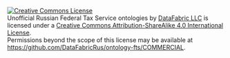 <a rel="license" href="http://creativecommons.org/licenses/by-sa/4.0/"><img alt="Creative Commons License" style="border-width:0" src="https://i.creativecommons.org/l/by-sa/4.0/88x31.png" /></a><br /><span xmlns:dct="http://purl.org/dc/terms/" href="http://purl.org/dc/dcmitype/Text" property="dct:title" rel="dct:type">Unofficial Russian Federal Tax Service ontologies</span> by <a xmlns:cc="http://creativecommons.org/ns#" href="http://datafabric.cc" property="cc:attributionName" rel="cc:attributionURL">DataFabric LLC</a> is licensed under a <a rel="license" href="http://creativecommons.org/licenses/by-sa/4.0/">Creative Commons Attribution-ShareAlike 4.0 International License</a>.<br />Permissions beyond the scope of this license may be available at <a xmlns:cc="http://creativecommons.org/ns#" href="https://github.com/DataFabricRus/ontology-fts/COMMERCIAL" rel="cc:morePermissions">https://github.com/DataFabricRus/ontology-fts/COMMERCIAL</a>.
